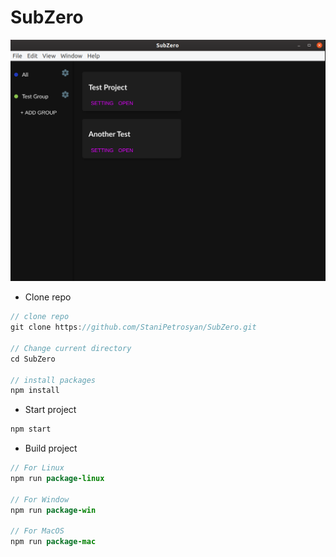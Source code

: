 # SubZero

![img](resource/subzero.png)

* Clone repo

```java
// clone repo
git clone https://github.com/StaniPetrosyan/SubZero.git

// Change current directory
cd SubZero

// install packages
npm install
```

* Start project

```java
npm start
```

* Build project
  
```java
// For Linux
npm run package-linux

// For Window
npm run package-win

// For MacOS
npm run package-mac
```